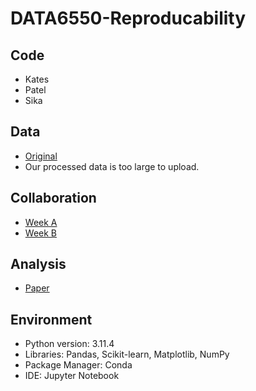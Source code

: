 # DATA6550-Reproducability

## Code <br>
 - Kates <br>
 - Patel <br>
 - Sika <br>
## Data <br>
  - [Original](https://www.kaggle.com/datasets/allen-institute-for-ai/CORD-19-research-challenge) <br>
  - Our processed data is too large to upload. <br>
## Collaboration <br>
  - [Week A](https://mtmailmtsu-my.sharepoint.com/:w:/g/personal/js2je_mtmail_mtsu_edu/Ef_oAHNJz4VHpua6onOJ5oMBRw83VCF3L2wzI2uSex8aYw?e=3Yae0s) <br>
  - [Week B](https://mtmailmtsu-my.sharepoint.com/:w:/g/personal/js2je_mtmail_mtsu_edu/EWIRj7An2XxEnigTinQXFwoBoRYXVMWWcyoJ-KMasTjdwQ?e=ufUW9v) <br>
## Analysis <br>
  - [Paper](https://mtmailmtsu-my.sharepoint.com/:w:/g/personal/hp4x_mtmail_mtsu_edu/EWlGE3BrcL5EkQ93ruosTMcBDpu9zmWXhgPqopInWMtMYQ?e=OYIbrt) <br>

## Environment <br>
  - Python version: 3.11.4
  - Libraries: Pandas, Scikit-learn, Matplotlib, NumPy
  - Package Manager: Conda
  - IDE: Jupyter Notebook 
